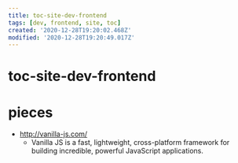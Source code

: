 ```yaml
---
title: toc-site-dev-frontend
tags: [dev, frontend, site, toc]
created: '2020-12-28T19:20:02.468Z'
modified: '2020-12-28T19:20:49.017Z'
---
```


# toc-site-dev-frontend

# pieces

- http://vanilla-js.com/
  - Vanilla JS is a fast, lightweight, cross-platform framework
for building incredible, powerful JavaScript applications.
